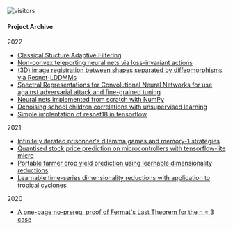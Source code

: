 ![visitors](https://visitor-badge.glitch.me/badge?page_id=baubels.visitor-badge&left_color=green&left_text=Visitor%20Number)

#### Project Archive

2022
- [Classical Stucture Adaptive Filtering](https://github.com/baubels/SAAFs)
- [Non-convex teleporting neural nets via loss-invariant actions](https://github.com/baubels/gradient_teleportation)
- [(3D) image registration between shapes separated by diffeomorphisms via Resnet-LDDMMs](https://github.com/baubels/3d_diffeomorphic_nnets)
- [Spectral Representations for Convolutional Neural Networks for use against adversarial attack and fine-grained tuning](https://github.com/baubels/fcnns)
- [Neural nets implemented from scratch with NumPy](https://github.com/baubels/numpynets)
- [Denoising school children correlations with unsupervised learning](https://github.com/baubels/unsupervised_porto)
- [Simple implentation of resnet18 in tensorflow](https://github.com/baubels/tf_resnets)

2021
- [Infinitely iterated prisonner's dilemma games and memory-1 strategies](https://github.com/baubels/inf_itgames)
- [Quantised stock price prediction on microcontrollers with tensorflow-lite micro](https://github.com/baubels/latency_champ)
- [Portable farmer crop yield prediction using learnable dimensionality reductions](https://github.com/baubels/illinois-crop-yield)
- [Learnable time-series dimensionality reductions with application to tropical cyclones](https://github.com/baubels/stuod_cyclone)

2020
- [A one-page no-prereq. proof of Fermat's Last Theorem for the n = 3 case](https://github.com/baubels/flt3)

<!--
**baubels/baubels** is a ✨ _special_ ✨ repository because its `README.md` (this file) appears on your GitHub profile.

Here are some ideas to get you started:

- 🔭 I’m currently working on ...
- 🌱 I’m currently learning ...
- 👯 I’m looking to collaborate on ...
- 🤔 I’m looking for help with ...
- 💬 Ask me about ...
- 📫 How to reach me: ...
- 😄 Pronouns: ...
- ⚡ Fun fact: ...
-->
